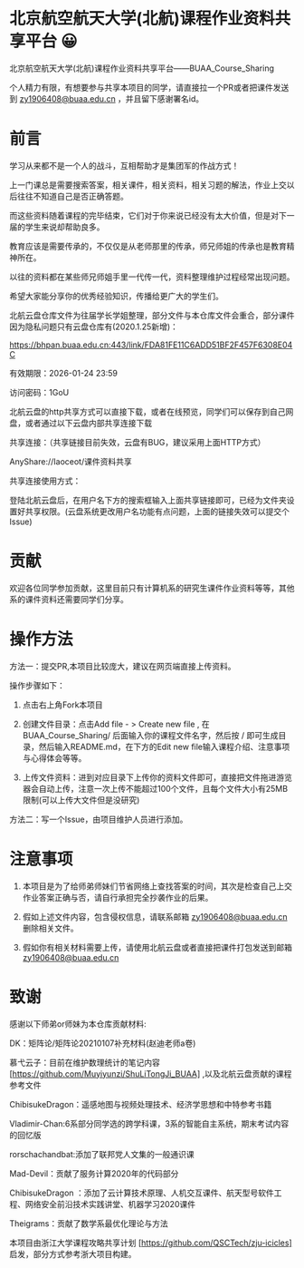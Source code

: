 # 北京航空航天大学(北航)课程作业资料共享平台 😀

北京航空航天大学(北航)课程作业资料共享平台——BUAA_Course_Sharing

个人精力有限，有想要参与共享本项目的同学，请直接拉一个PR或者把课件发送到 zy1906408@buaa.edu.cn ，并且留下感谢署名id。

# 前言
学习从来都不是一个人的战斗，互相帮助才是集团军的作战方式！

上一门课总是需要搜索答案，相关课件，相关资料，相关习题的解法，作业上交以后往往不知道自己是否正确答题。

而这些资料随着课程的完毕结束，它们对于你来说已经没有太大价值，但是对下一届的学生来说却帮助良多。

教育应该是需要传承的，不仅仅是从老师那里的传承，师兄师姐的传承也是教育精神所在。

以往的资料都在某些师兄师姐手里一代传一代，资料整理维护过程经常出现问题。

希望大家能分享你的优秀经验知识，传播给更广大的学生们。


北航云盘仓库文件为往届学长学姐整理，部分文件与本仓库文件会重合，部分课件因为隐私问题只有云盘仓库有(2020.1.25新增)：

https://bhpan.buaa.edu.cn:443/link/FDA81FE11C6ADD51BF2F457F6308E04C

有效期限：2026-01-24 23:59

访问密码：1GoU

北航云盘的http共享方式可以直接下载，或者在线预览，同学们可以保存到自己网盘，或者通过以下云盘内部共享连接下载

共享连接：（共享链接目前失效，云盘有BUG，建议采用上面HTTP方式）

AnyShare://Iaoceot/课件资料共享

共享连接使用方式：

登陆北航云盘后，在用户名下方的搜索框输入上面共享链接即可，已经为文件夹设置好共享权限。(云盘系统更改用户名功能有点问题，上面的链接失效可以提交个Issue)

# 贡献
欢迎各位同学参加贡献，这里目前只有计算机系的研究生课件作业资料等等，其他系的课件资料还需要同学们分享。

# 操作方法
方法一：提交PR,本项目比较庞大，建议在网页端直接上传资料。

操作步骤如下：

1. 点击右上角Fork本项目

2. 创建文件目录：点击Add file - > Create new file , 在 BUAA_Course_Sharing/ 后面输入你的课程文件名字，然后按 / 即可生成目录，然后输入README.md，在下方的Edit new file输入课程介绍、注意事项与心得体会等等。

3. 上传文件资料：进到对应目录下上传你的资料文件即可，直接把文件拖进游览器会自动上传，注意一次上传不能超过100个文件，且每个文件大小有25MB限制(可以上传大文件但是没研究)

方法二：写一个Issue，由项目维护人员进行添加。


# 注意事项
1. 本项目是为了给师弟师妹们节省网络上查找答案的时间，其次是检查自己上交作业答案正确与否，请自行承担完全抄袭作业的后果。

2. 假如上述文件内容，包含侵权信息，请联系邮箱   zy1906408@buaa.edu.cn   删除相关文件。

3. 假如你有相关材料需要上传，请使用北航云盘或者直接把课件打包发送到邮箱   zy1906408@buaa.edu.cn

# 致谢

感谢以下师弟or师妹为本仓库贡献材料:

DK：矩阵论/矩阵论20210107补充材料(赵迪老师a卷)

慕弋云子：目前在维护数理统计的笔记内容[https://github.com/Muyiyunzi/ShuLiTongJi_BUAA] ,以及北航云盘贡献的课程参考文件

ChibisukeDragon：遥感地图与视频处理技术、经济学思想和中特参考书籍

Vladimir-Chan:6系部分同学选的跨学科课，3系的智能自主系统，期末考试内容的回忆版

rorschachandbat:添加了联邦党人文集的一般通识课

Mad-Devil：贡献了服务计算2020年的代码部分

ChibisukeDragon ：添加了云计算技术原理、人机交互课件、航天型号软件工程、网络安全前沿技术实践讲堂、机器学习2020课件

Theigrams：贡献了数学系最优化理论与方法

本项目由浙江大学课程攻略共享计划 [https://github.com/QSCTech/zju-icicles] 启发，部分方式参考浙大项目构建。

